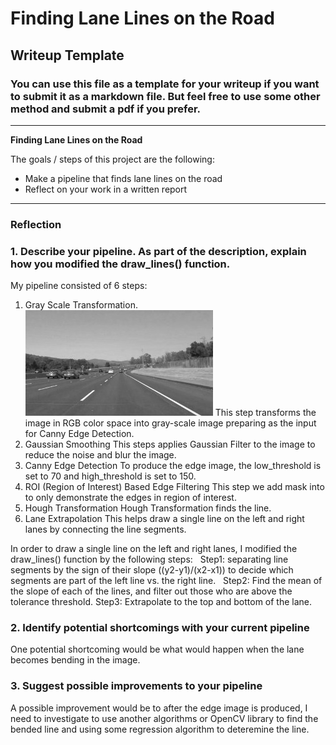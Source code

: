 # **Finding Lane Lines on the Road** 

## Writeup Template

### You can use this file as a template for your writeup if you want to submit it as a markdown file. But feel free to use some other method and submit a pdf if you prefer.

---

**Finding Lane Lines on the Road**

The goals / steps of this project are the following:
* Make a pipeline that finds lane lines on the road
* Reflect on your work in a written report


[//]: # (Image References)

[image1]: ./examples/grayscale.jpg "Grayscale"

---

### Reflection

### 1. Describe your pipeline. As part of the description, explain how you modified the draw_lines() function.

My pipeline consisted of 6 steps: 
1. Gray Scale Transformation.
    ![alt text][image1]
    This step transforms the image in RGB color space into gray-scale image preparing as the input for Canny Edge Detection.
2. Gaussian Smoothing 
    This steps applies Gaussian Filter to the image to reduce the noise and blur the image.
3. Canny Edge Detection 
    To produce the edge image, the low_threshold is set to 70 and high_threshold is set to 150.
4. ROI (Region of Interest) Based Edge Filtering 
    This step we add mask into to only demonstrate the edges in region of interest.
5. Hough Transformation
    Hough Transformation finds the line.
6. Lane Extrapolation 
    This helps draw a single line on the left and right lanes by connecting the line segments.

In order to draw a single line on the left and right lanes, I modified the draw_lines() function by the following steps:
    Step1: separating line segments by the sign of their slope ((y2-y1)/(x2-x1)) to decide which segments are part of the left line vs. the right line.  
    Step2: Find the mean of the slope of each of the lines, and filter out those who are above the tolerance threshold.
    Step3: Extrapolate to the top and bottom of the lane.


### 2. Identify potential shortcomings with your current pipeline


One potential shortcoming would be what would happen when the lane becomes bending in the image. 


### 3. Suggest possible improvements to your pipeline

A possible improvement would be to after the edge image is produced, I need to investigate to use another algorithms or OpenCV library to find the bended line and using some regression algorithm to deteremine the line. 
